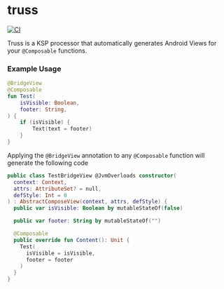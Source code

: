 # truss
[![CI](https://github.com/tylerbwong/truss/workflows/CI/badge.svg)](https://github.com/tylerbwong/truss/actions?query=workflow%3ACI)

Truss is a KSP processor that automatically generates Android Views for your `@Composable` functions.

### Example Usage
```kotlin
@BridgeView
@Composable
fun Test(
    isVisible: Boolean,
    footer: String,
) {
    if (isVisible) {
        Text(text = footer)
    }
}
```

Applying the `@BridgeView` annotation to any `@Composable` function will generate the following code

```kotlin
public class TestBridgeView @JvmOverloads constructor(
  context: Context,
  attrs: AttributeSet? = null,
  defStyle: Int = 0
) : AbstractComposeView(context, attrs, defStyle) {
  public var isVisible: Boolean by mutableStateOf(false)

  public var footer: String by mutableStateOf("")

  @Composable
  public override fun Content(): Unit {
    Test(
      isVisible = isVisible,
      footer = footer
    )
  }
}
```
